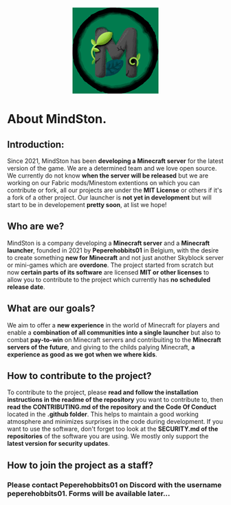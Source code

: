 <p align="center"><a target="_blank" href="https://www.mindston.com"><img height="200" src="https://github.com/MindSton-mc/.github/blob/main/Assets/MindSton.png"></a></p>

# About MindSton.

## Introduction:

Since 2021, MindSton has been **developing a Minecraft server** for the latest version of the game. We are a determined team and we love open source. We currently do not know **when the server will be released** but we are working on our Fabric mods/Minestom extentions on which you can contribute or fork, all our projects are under the **MIT License** or others if it's a fork of a other project. Our launcher is **not yet in development** but will start to be in developement **pretty soon**, at list we hope!

## Who are we?

MindSton is a company developing a **Minecraft server** and a **Minecraft launcher**, founded in 2021 by **Peperehobbits01** in Belgium, with the desire to create something **new for Minecraft** and not just another Skyblock server or mini-games which are **overdone**. The project started from scratch but now **certain parts of its software** are licensed **MIT or other licenses** to allow you to contribute to the project which currently has **no scheduled release date**.

## What are our goals?

We aim to offer a **new experience** in the world of Minecraft for players and enable a **combination of all communities into a single launcher** but also to combat **pay-to-win** on Minecraft servers and contribuiting to the **Minecraft servers of the future**, and giving to the childs palying Minecraft, **a experience as good as we got when we where kids**.

## How to contribute to the project?

To contribute to the project, please **read and follow the installation instructions in the readme of the repository** you want to contribute to, then **read the CONTRIBUTING.md of the repository and the Code Of Conduct** located in the **.github folder**. This helps to maintain a good working atmosphere and minimizes surprises in the code during development. If you want to use the software, don't forget too look at the **SECURITY.md of the repositories** of the software you are using. We mostly only support the **latest version for security updates**.

## How to join the project as a staff?

### Please contact Peperehobbits01 on Discord with the username peperehobbits01. Forms will be available later...
